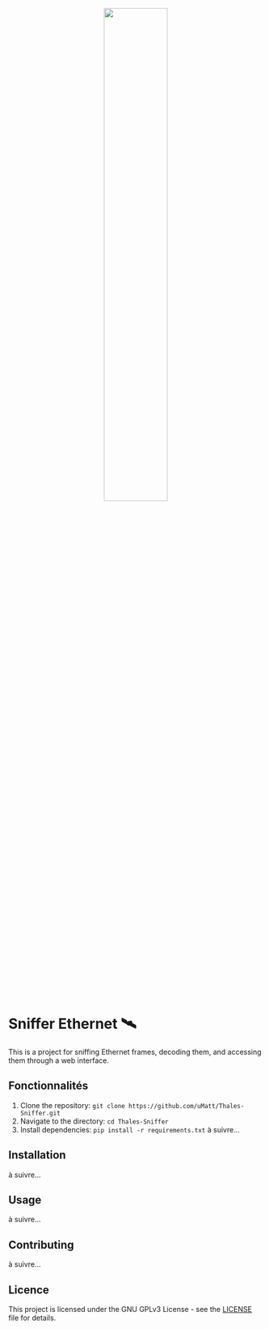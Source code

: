 <p align="center">
  <img src="https://upload.wikimedia.org/wikipedia/commons/thumb/e/e1/Thales_Alenia_Space_Logo.svg/2560px-Thales_Alenia_Space_Logo.svg.png" width=50% height=auto>
</p>


# Sniffer Ethernet 🛰️
This is a project for sniffing Ethernet frames, decoding them, and accessing them through a web interface. 

## Fonctionnalités
1. Clone the repository: `git clone https://github.com/uMatt/Thales-Sniffer.git`
2. Navigate to the directory: `cd Thales-Sniffer`
3. Install dependencies: `pip install -r requirements.txt`
à suivre...

## Installation
à suivre...

## Usage
à suivre...

## Contributing
à suivre...

## Licence
This project is licensed under the GNU GPLv3 License - see the [LICENSE](LICENSE) file for details.
